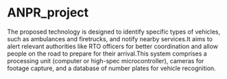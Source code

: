 # ANPR_project  

 The proposed technology is designed to identify specific types of vehicles, such as ambulances and firetrucks, and notify nearby
 services.It aims to alert relevant authorities like RTO officers for better coordination and allow people on the road to prepare for their
 arrival.This system comprises a processing unit (computer or high-spec microcontroller), cameras for footage capture, and a
 database of number plates for vehicle recognition.
